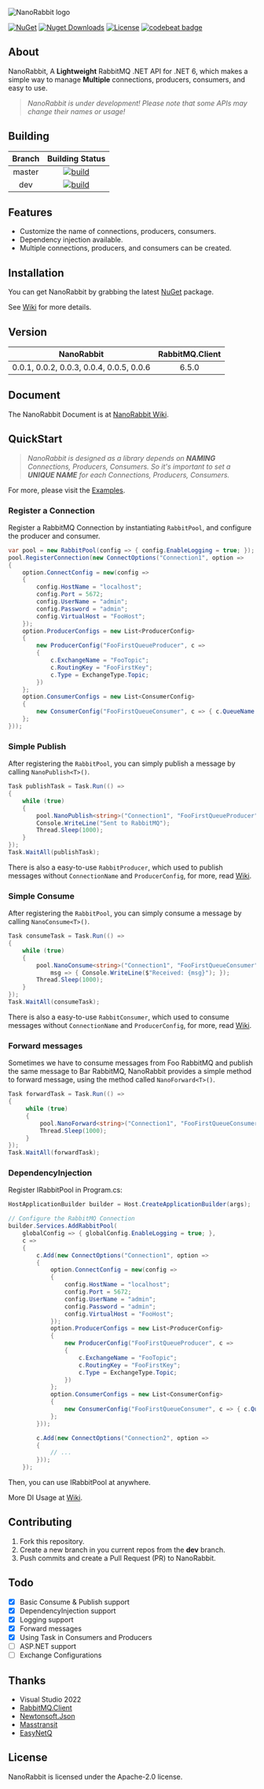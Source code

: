 ﻿![NanoRabbit logo](https://raw.githubusercontent.com/cgcel/NanoRabbit/master/Img/logo.png)

[![NuGet](https://img.shields.io/nuget/v/NanoRabbit.svg)](https://nuget.org/packages/NanoRabbit) [![Nuget Downloads](https://img.shields.io/nuget/dt/NanoRabbit)](https://www.nuget.org/packages/NanoRabbit) [![License](https://img.shields.io/github/license/cgcel/NanoRabbit)](https://github.com/cgcel/NanoRabbit) 
[![codebeat badge](https://codebeat.co/badges/a37a04d9-dd8e-4177-9b4c-c17526910f7e)](https://codebeat.co/projects/github-com-cgcel-nanorabbit-master)

## About

NanoRabbit, A **Lightweight** RabbitMQ .NET API for .NET 6, which makes a simple way to manage **Multiple** connections, producers, consumers, and easy to use.

> _NanoRabbit is under development! Please note that some APIs may change their names or usage!_

## Building

| Branch |                                                                                 Building Status                                                                                 |
|:------:|:-------------------------------------------------------------------------------------------------------------------------------------------------------------------------------:|
| master | [![build](https://github.com/cgcel/NanoRabbit/actions/workflows/build.yml/badge.svg?branch=master&event=push)](https://github.com/cgcel/NanoRabbit/actions/workflows/build.yml) | 
|  dev   |  [![build](https://github.com/cgcel/NanoRabbit/actions/workflows/build.yml/badge.svg?branch=dev&event=push)](https://github.com/cgcel/NanoRabbit/actions/workflows/build.yml)   |  

## Features

- Customize the name of connections, producers, consumers.
- Dependency injection available.
- Multiple connections, producers, and consumers can be created.

## Installation

You can get NanoRabbit by grabbing the latest [NuGet](https://www.nuget.org/packages/NanoRabbit) package. 

See [Wiki](https://github.com/cgcel/NanoRabbit/wiki/Installation) for more details.

## Version

|                NanoRabbit                | RabbitMQ.Client |
|:----------------------------------------:|:---------------:|
| 0.0.1, 0.0.2, 0.0.3, 0.0.4, 0.0.5, 0.0.6 |      6.5.0      |

## Document

The NanoRabbit Document is at [NanoRabbit Wiki](https://github.com/cgcel/NanoRabbit/wiki).

## QuickStart

> _NanoRabbit is designed as a library depends on **NAMING** Connections, Producers, Consumers. So it's important to set a **UNIQUE NAME** for each Connections, Producers, Consumers._

For more, please visit the [Examples](https://github.com/cgcel/NanoRabbit/tree/master/Example).

### Register a Connection

Register a RabbitMQ Connection by instantiating `RabbitPool`, and configure the producer and consumer.

```csharp
var pool = new RabbitPool(config => { config.EnableLogging = true; });
pool.RegisterConnection(new ConnectOptions("Connection1", option =>
{
    option.ConnectConfig = new(config =>
    {
        config.HostName = "localhost";
        config.Port = 5672;
        config.UserName = "admin";
        config.Password = "admin";
        config.VirtualHost = "FooHost";
    });
    option.ProducerConfigs = new List<ProducerConfig>
    {
        new ProducerConfig("FooFirstQueueProducer", c =>
        {
            c.ExchangeName = "FooTopic";
            c.RoutingKey = "FooFirstKey";
            c.Type = ExchangeType.Topic;
        })
    };
    option.ConsumerConfigs = new List<ConsumerConfig>
    {
        new ConsumerConfig("FooFirstQueueConsumer", c => { c.QueueName = "FooFirstQueue"; })
    };
}));
```

### Simple Publish

After registering the `RabbitPool`, you can simply publish a message by calling `NanoPublish<T>()`.

```csharp
Task publishTask = Task.Run(() =>
{
    while (true)
    {
        pool.NanoPublish<string>("Connection1", "FooFirstQueueProducer", "Hello from SimplePublish<T>()!");
        Console.WriteLine("Sent to RabbitMQ");
        Thread.Sleep(1000);
    }
});
Task.WaitAll(publishTask);
```

There is also a easy-to-use `RabbitProducer`, which used to publish messages without `ConnectionName` and `ProducerConfig`, for more, read [Wiki](https://github.com/cgcel/NanoRabbit/wiki/Producer).

### Simple Consume

After registering the `RabbitPool`, you can simply consume a message by calling `NanoConsume<T>()`.

```csharp
Task consumeTask = Task.Run(() =>
{
    while (true)
    {
        pool.NanoConsume<string>("Connection1", "FooFirstQueueConsumer",
            msg => { Console.WriteLine($"Received: {msg}"); });
        Thread.Sleep(1000);
    }
});
Task.WaitAll(consumeTask);
```

There is also a easy-to-use `RabbitConsumer`, which used to consume messages without `ConnectionName` and `ProducerConfig`, for more, read [Wiki](https://github.com/cgcel/NanoRabbit/wiki/Consumer).

### Forward messages

Sometimes we have to consume messages from Foo RabbitMQ and publish the same message to Bar RabbitMQ, NanoRabbit provides a simple method to forward message, using the method called `NanoForward<T>()`.

```csharp
Task forwardTask = Task.Run(() =>
{
     while (true)
     {
         pool.NanoForward<string>("Connection1", "FooFirstQueueConsumer", "Connection2", "FooQueueProducer");
         Thread.Sleep(1000);
     }
});
Task.WaitAll(forwardTask);
```

### DependencyInjection

Register IRabbitPool in Program.cs:

```csharp
HostApplicationBuilder builder = Host.CreateApplicationBuilder(args);

// Configure the RabbitMQ Connection
builder.Services.AddRabbitPool(
    globalConfig => { globalConfig.EnableLogging = true; },
    c =>
    {
        c.Add(new ConnectOptions("Connection1", option =>
        {
            option.ConnectConfig = new(config =>
            {
                config.HostName = "localhost";
                config.Port = 5672;
                config.UserName = "admin";
                config.Password = "admin";
                config.VirtualHost = "FooHost";
            });
            option.ProducerConfigs = new List<ProducerConfig>
            {
                new ProducerConfig("FooFirstQueueProducer", c =>
                {
                    c.ExchangeName = "FooTopic";
                    c.RoutingKey = "FooFirstKey";
                    c.Type = ExchangeType.Topic;
                })
            };
            option.ConsumerConfigs = new List<ConsumerConfig>
            {
                new ConsumerConfig("FooFirstQueueConsumer", c => { c.QueueName = "FooFirstQueue"; })
            };
        }));

        c.Add(new ConnectOptions("Connection2", option =>
        {
            // ...
        }));
    });

```

Then, you can use IRabbitPool at anywhere.

More DI Usage at [Wiki](https://github.com/cgcel/NanoRabbit/wiki/DependencyInjection).

## Contributing

1. Fork this repository.
2. Create a new branch in you current repos from the **dev** branch.
3. Push commits and create a Pull Request (PR) to NanoRabbit.

## Todo

- [x] Basic Consume & Publish support
- [x] DependencyInjection support
- [x] Logging support
- [x] Forward messages
- [x] Using Task in Consumers and Producers
- [ ] ASP.NET support
- [ ] Exchange Configurations

## Thanks

- Visual Studio 2022
- [RabbitMQ.Client](https://github.com/rabbitmq/rabbitmq-dotnet-client)
- [Newtonsoft.Json](https://github.com/JamesNK/Newtonsoft.Json)
- [Masstransit](https://github.com/masstransit/masstransit)
- [EasyNetQ](https://github.com/autofac/Autofac)

## License

NanoRabbit is licensed under the Apache-2.0 license.
